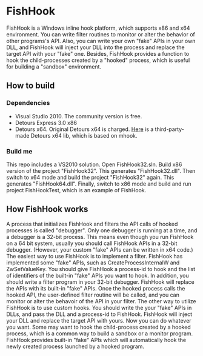 # FishHook
FishHook is a Windows inline hook platform, which supports x86 and x64 environment. You can write filter routines to monitor or alter the behavior of other programs's API. Also, you can write your own "fake" APIs in your own DLL, and FishHook will inject your DLL into the process and replace the target API with your "fake" one. Besides, FishHook provides a function to hook the child-processes created by a "hooked" process, which is useful for building a "sandbox" environment.

## How to build
### Dependencies
 * Visual Studio 2010. The community version is free.
 * Detours Express 3.0 x86
 * Detours x64. Original Detours x64 is charged. [Here](http://bbs.pediy.com/showthread.php?t=156369) is a third-party-made Detours x64 lib, which is based on mhook.
### Build me
This repo includes a VS2010 solution. Open FishHook32.sln. Build x86 version of the project "FishHook32". This generates "FishHook32.dll". Then switch to x64 mode and build the project "FishHook32" again. This generates "FishHook64.dll". Finally, switch to x86 mode and build and run project FishHookTest, which is an example of FishHook.

## How FishHook works
A process that initializes FishHook and filters the API calls of hooked processes is called "debugger". Only one debugger is running at a time, and a debugger is a 32-bit process. This means even though you run FishHook on a 64 bit system, usually you should call FishHook APIs in a 32-bit debugger. (However, your custom "fake" APIs can be written in x64 code.)
The easiest way to use FishHook is to implement a filter. FishHook has implemented some "fake" APIs, such as CreateProcessInternalW and ZwSetValueKey. You should give FishHook a process-id to hook and the list of identifiers of the built-in "fake" APIs you want to hook. In addition, you should write a filter program in your 32-bit debugger. FishHook will replace the APIs with its built-in "fake" APIs. Once the hooked process calls the hooked API, the user-defined filter routine will be called, and you can monitor or alter the behavoir of the API in your filter.
The other way to utilize FishHook is to use custom hooks. You should write the your "fake" APIs in DLLs, and pass the DLL and a process-id to FishHook. FishHook will inject your DLL and replace the target API with yours. Now you can do whatever you want.
Some may want to hook the child-process created by a hooked process, which is a common way to build a sandbox or a monitor program. FishHook provides built-in "fake" APIs which will automatically hook the newly created process launched by a hooked program. 